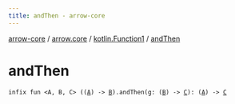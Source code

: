 ```yaml
---
title: andThen - arrow-core
---
```


[arrow-core](../../index.html) / [arrow.core](../index.html) / [kotlin.Function1](index.html) / [andThen](./and-then.html)

# andThen

`infix fun <A, B, C> ((`[`A`](and-then.html#A)`) -> `[`B`](and-then.html#B)`).andThen(g: (`[`B`](and-then.html#B)`) -> `[`C`](and-then.html#C)`): (`[`A`](and-then.html#A)`) -> `[`C`](and-then.html#C)